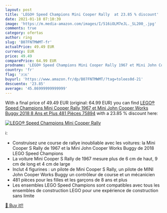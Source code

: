 ```yaml
---
layout: post
title: 'LEGO® Speed Champions Mini Cooper Rally  at 23.85 % discount'
date: 2021-01-18 07:10:39
image: 'https://m.media-amazon.com/images/I/516iOLM7eJL._SL200_.jpg'
comments: true
category: ofertas
author: ring
slug: 'B07FNTMWMT-fr'
actualPrice: 49.49 EUR
currency: EUR
price: 49.49
comparePrice: 64.99 EUR
prodname: 'LEGO® Speed Champions Mini Cooper Rally 1967 et Mini John Cooper Works Buggy 2018 8 Ans et Plus  481 Pièces 75894'
country: 'fr'
flag: '🇫🇷'
buyurl: 'https://www.amazon.fr/dp/B07FNTMWMT/?tag=tolees0d-21'
descuento: '23.85'
average: '45.86999999999999'
---
```


With a final price of 49.49 EUR (original: 64.99 EUR) you can find [LEGO® Speed Champions Mini Cooper Rally 1967 et Mini John Cooper Works Buggy 2018 8 Ans et Plus  481 Pièces 75894](https://www.amazon.fr/dp/B07FNTMWMT/?tag=tolees0d-21) with a  23.85 % discount here:

[![LEGO® Speed Champions Mini Cooper Rally ](https://m.media-amazon.com/images/I/516iOLM7eJL._SL200_.jpg)](https://www.amazon.fr/dp/B07FNTMWMT/?tag=tolees0d-21)

ℹ️:

- Construisez une course de rallye inoubliable avec les voitures: la Mini Cooper S Rally de 1967 et la Mini John Cooper Works Buggy de 2018 LEGO Speed Champions
- La voiture Mini Cooper S Rally de 1967 mesure plus de 6 cm de haut, 9 cm de long et 4 cm de large
- Inclut 4 figurines : un pilote de Mini Cooper S Rally, un pilote de MINI John Cooper Works Buggy un contrôleur de course et un mécanicien
- 481 pièces pour les filles et les garçons de 8 ans et plus
- Les ensembles LEGO Speed Champions sont compatibles avec tous les ensembles de construction LEGO pour une expérience de construction sans limite

[🛒 Buy it!!](https://www.amazon.fr/dp/B07FNTMWMT/?tag=tolees0d-21)
